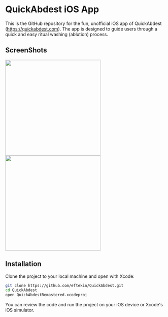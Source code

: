 
# QuickAbdest iOS App

This is the GitHub repository for the fun, unofficial iOS app of QuickAbdest (https://quickabdest.com). The app is designed to guide users through a quick and easy ritual washing (ablution) process.

## ScreenShots

<img src="https://user-images.githubusercontent.com/75522456/231738884-93943c20-98dc-421e-83a2-094aadfe81aa.png" width="300"> <img src="https://user-images.githubusercontent.com/75522456/231738887-42849881-a032-4dbf-bc7f-8f0c9e170604.png" width="300">

## Installation

Clone the project to your local machine and open with Xcode:

```bash
git clone https://github.com/eftekin/QuickAbdest.git
cd QuickAbdest
open QuickAbdestRemastered.xcodeproj
```

You can review the code and run the project on your iOS device or Xcode's iOS simulator.
